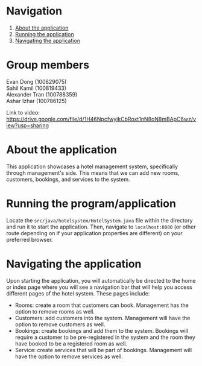 # Navigation
1. [About the application](#about-the-application)
2. [Running the application](#running-the-programapplication)
3. [Navigating the application](#navigating-the-application)

# Group members
Evan Dong (100829075)  
Sahil Kamil (100819433)  
Alexander Tran (100788359)  
Ashar Izhar (100786125)  

Link to video: https://drive.google.com/file/d/1H46NpcfwyikCbRoxt1nN8oN8mBApC6wz/view?usp=sharing  

# About the application
This application showcases a hotel management system, specifically through management's side. This means that we can add new rooms, customers, bookings, and services to the system. 

# Running the program/application

Locate the `src/java/hotelsystem/HotelSystem.java` file within the directory and run it to start the application. Then, navigate to `localhost:8080` (or other route depending on if your application properties are different) on your preferred browser.

# Navigating the application

Upon starting the application, you will automatically be directed to the home or index page where you will see a navigation bar that will help you access different pages of the hotel system. These pages include:
- Rooms: create a room that customers can book. Management has the option to remove rooms as well. 
- Customers: add customers into the system. Management will have the option to remove customers as well. 
- Bookings: create bookings and add them to the system. Bookings will require a customer to be pre-registered in the system and the room they have booked to be a registered room as well. 
- Service: create services that will be part of bookings. Management will have the option to remove services as well. 
